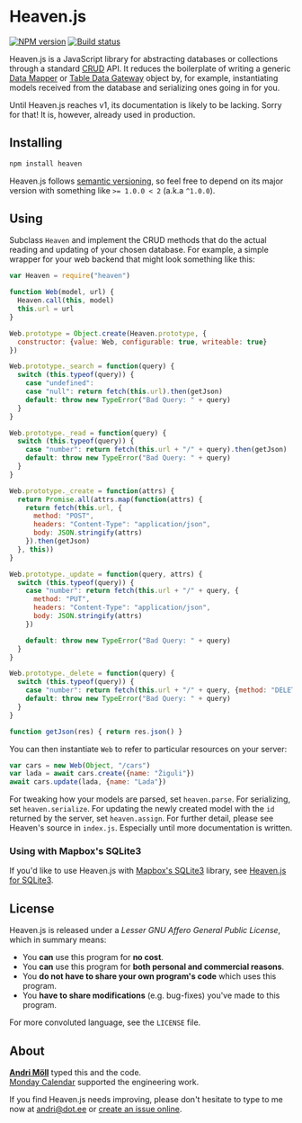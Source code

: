 Heaven.js
=========
[![NPM version][npm-badge]](https://www.npmjs.com/package/heaven)
[![Build status][travis-badge]](https://travis-ci.org/moll/js-heaven)

Heaven.js is a JavaScript library for abstracting databases or collections through a standard [CRUD][crud] API. It reduces the boilerplate of writing a generic [Data Mapper][mapper] or [Table Data Gateway][gateway] object by, for example, instantiating models received from the database and serializing ones going in for you.

Until Heaven.js reaches v1, its documentation is likely to be lacking. Sorry for that! It is, however, already used in production.

[npm-badge]: https://img.shields.io/npm/v/heaven.svg
[travis-badge]: https://travis-ci.org/moll/js-heaven.svg?branch=master
[gateway]: https://www.martinfowler.com/eaaCatalog/tableDataGateway.html
[mapper]: https://www.martinfowler.com/eaaCatalog/dataMapper.html
[crud]: https://en.wikipedia.org/wiki/Create,_read,_update_and_delete


Installing
----------
```sh
npm install heaven
```

Heaven.js follows [semantic versioning](http://semver.org), so feel free to depend on its major version with something like `>= 1.0.0 < 2` (a.k.a `^1.0.0`).


Using
-----
Subclass `Heaven` and implement the CRUD methods that do the actual reading and updating of your chosen database. For example, a simple wrapper for your web backend that might look something like this:

```javascript
var Heaven = require("heaven")

function Web(model, url) {
  Heaven.call(this, model)
  this.url = url
}

Web.prototype = Object.create(Heaven.prototype, {
  constructor: {value: Web, configurable: true, writeable: true}
})

Web.prototype._search = function(query) {
  switch (this.typeof(query)) {
    case "undefined":
    case "null": return fetch(this.url).then(getJson)
    default: throw new TypeError("Bad Query: " + query)
  }
}

Web.prototype._read = function(query) {
  switch (this.typeof(query)) {
    case "number": return fetch(this.url + "/" + query).then(getJson)
    default: throw new TypeError("Bad Query: " + query)
  }
}

Web.prototype._create = function(attrs) {
  return Promise.all(attrs.map(function(attrs) {
    return fetch(this.url, {
      method: "POST",
      headers: "Content-Type": "application/json",
      body: JSON.stringify(attrs)
    }).then(getJson)
  }, this))
}

Web.prototype._update = function(query, attrs) {
  switch (this.typeof(query)) {
    case "number": return fetch(this.url + "/" + query, {
      method: "PUT",
      headers: "Content-Type": "application/json",
      body: JSON.stringify(attrs)
    })

    default: throw new TypeError("Bad Query: " + query)
  }
}

Web.prototype._delete = function(query) {
  switch (this.typeof(query)) {
    case "number": return fetch(this.url + "/" + query, {method: "DELETE"})
    default: throw new TypeError("Bad Query: " + query)
  }
}

function getJson(res) { return res.json() }
```

You can then instantiate `Web` to refer to particular resources on your server:

```javascript
var cars = new Web(Object, "/cars")
var lada = await cars.create({name: "Žiguli"})
await cars.update(lada, {name: "Lada"})
```

For tweaking how your models are parsed, set `heaven.parse`. For serializing, set `heaven.serialize`. For updating the newly created model with the `id` returned by the server, set `heaven.assign`. For further detail, please see Heaven's source in `index.js`. Especially until more documentation is written.


### Using with Mapbox's SQLite3
If you'd like to use Heaven.js with [Mapbox's SQLite3][node-sqlite3] library, see [Heaven.js for SQLite3](https://github.com/moll/node-heaven-sqlite).

[node-sqlite3]: https://github.com/mapbox/node-sqlite3


License
-------
Heaven.js is released under a *Lesser GNU Affero General Public License*, which in summary means:

- You **can** use this program for **no cost**.
- You **can** use this program for **both personal and commercial reasons**.
- You **do not have to share your own program's code** which uses this program.
- You **have to share modifications** (e.g. bug-fixes) you've made to this program.

For more convoluted language, see the `LICENSE` file.


About
-----
**[Andri Möll][moll]** typed this and the code.  
[Monday Calendar][monday] supported the engineering work.

If you find Heaven.js needs improving, please don't hesitate to type to me now at [andri@dot.ee][email] or [create an issue online][issues].

[email]: mailto:andri@dot.ee
[issues]: https://github.com/moll/js-heaven/issues
[moll]: https://m811.com
[monday]: https://mondayapp.com
